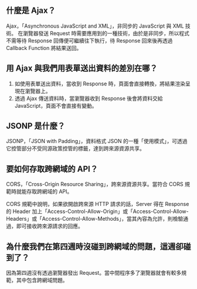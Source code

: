 ## 什麼是 Ajax？
Ajax，「Asynchronous JavaScript and XML」，非同步的 JavaScript 與 XML 技術。
在瀏覽器發送 Request 時需要應用到的一種技術，由於是非同步，所以程式不需等待 Response 回傳便可繼續往下執行，待 Response 回來後再透過 Callback Function 將結果送回。

## 用 Ajax 與我們用表單送出資料的差別在哪？
1. 如使用表單送出資料，當收到 Response 時，頁面會直接轉換，將結果渲染呈現在瀏覽器上。
2. 透過 Ajax 傳送資料時，當瀏覽器收到 Response 後會將資料交給 JavaScript，頁面不會直接有變動。

## JSONP 是什麼？
JSONP，「JSON with Padding」，資料格式 JSON 的一種「使用模式」，可透過它控管部分不受同源政策控管的標籤，達到跨來源資源共享。

## 要如何存取跨網域的 API？
CORS，「Cross-Origin Resource Sharing」，跨來源資源共享。當符合 CORS 規範時就能存取跨網域的 API。

CORS 規範中說明，如果欲開啟跨來源 HTTP 請求的話，Server 得在 Response 的 Header 加上「Access-Control-Allow-Origin」或「Access-Control-Allow-Headers」或「Access-Control-Allow-Methods」，當其內容為允許，則檢驗通過，即可接收跨來源請求的回應。

## 為什麼我們在第四週時沒碰到跨網域的問題，這週卻碰到了？
因為第四週沒有透過瀏覽器發出 Request。當中間程序多了瀏覽器就會有較多規範，其中包含跨網域問題。